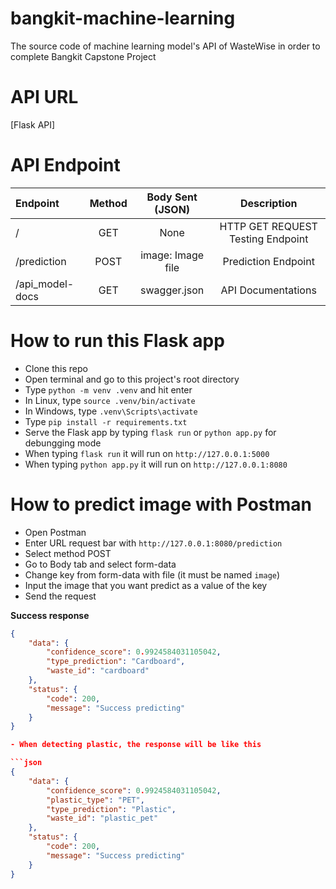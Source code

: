 # bangkit-machine-learning

The source code of machine learning model's API of WasteWise in order to complete Bangkit Capstone Project

# API URL
[Flask API]

# API Endpoint
|     Endpoint    |   Method   |  Body Sent (JSON)  |              Description              |
|     :------     | :--------: |  :--------------:  | :-----------------------------------: |
|        /        |    GET     |        None        |   HTTP GET REQUEST Testing Endpoint   |
|   /prediction   |    POST    |  image: Image file |          Prediction Endpoint          |
| /api_model-docs |    GET     |    swagger.json    |           API Documentations          |

# How to run this Flask app
- Clone this repo
- Open terminal and go to this project's root directory
- Type `python -m venv .venv` and hit enter
- In Linux, type `source .venv/bin/activate`
- In Windows, type `.venv\Scripts\activate`
- Type `pip install -r requirements.txt`
- Serve the Flask app by typing `flask run` or `python app.py` for debungging mode
- When typing `flask run` it will run on `http://127.0.0.1:5000`
- When typing `python app.py` it will run on `http://127.0.0.1:8080`

# How to predict image with Postman
- Open Postman
- Enter URL request bar with `http://127.0.0.1:8080/prediction`
- Select method POST
- Go to Body tab and select form-data
- Change key from form-data with file (it must be named `image`)
- Input the image that you want predict as a value of the key
- Send the request

**Success response**

```json
{
    "data": {
        "confidence_score": 0.9924584031105042,
        "type_prediction": "Cardboard",
        "waste_id": "cardboard"
    },
    "status": {
        "code": 200,
        "message": "Success predicting"
    }
}

- When detecting plastic, the response will be like this

```json
{
    "data": {
        "confidence_score": 0.9924584031105042,
        "plastic_type": "PET",
        "type_prediction": "Plastic",
        "waste_id": "plastic_pet"
    },
    "status": {
        "code": 200,
        "message": "Success predicting"
    }
}
